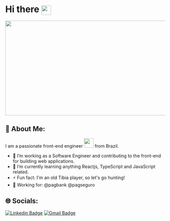# Hi there <img align="center" src="https://media.giphy.com/media/hvRJCLFzcasrR4ia7z/giphy.gif" width="30px" />

<div align="center">
  <img src="https://media.giphy.com/media/dWesBcTLavkZuG35MI/giphy.gif" width="600" height="300"/>
</div>

## 💫 About Me:

I am a passionate front-end engineer <img src="https://media.giphy.com/media/WUlplcMpOCEmTGBtBW/giphy.gif" width="30"> from Brazil.
- :telescope: I’m working as a Software Engineer and contributing to the front-end for building web applications.<br>
- :seedling: I’m currently learning anything Reactjs, TypeScript and JavaScript related.<br>
- :zap: Fun fact: I'm an old Tibia player, so let's go hunting!
- :office: Working for: @pagbank @pagseguro

## 🌐 Socials:
[![Linkedin Badge](https://img.shields.io/badge/-David-blue?style=flat-square&logo=Linkedin&logoColor=white&link=https://www.linkedin.com/in/david-bento/)](https://www.linkedin.com/in/david-bento/)
[![Gmail Badge](https://img.shields.io/badge/-dfbento26@gmail.com-c14438?style=flat-square&logo=Gmail&logoColor=white&link=mailto:dbento26@gmail.com)](mailto:dfbento26@gmail.com)
